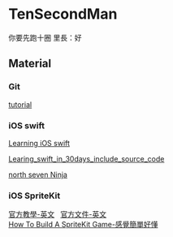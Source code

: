 # TenSecondMan
你要先跑十圈
里長：好
## Material
### Git
[tutorial](https://github.com/doggy8088/Learn-Git-in-30-days/tree/master/zh-tw)
### iOS swift
[Learning iOS swift](http://www.codedata.com.tw/mobile/swift-tutorial-class-1-xcode-helloworld)

[Learing_swift_in_30days_include_source_code](https://github.com/allenwong/30DaysofSwift)

[north seven Ninja](https://github.com/BakerLi/Ninja)
### iOS SpriteKit
[官方教學-英文](https://developer.apple.com/library/content/documentation/Swift/Conceptual/Swift_Programming_Language/TheBasics.html#//apple_ref/doc/uid/TP40014097-CH5-ID309)  
[官方文件-英文](https://developer.apple.com/library/content/documentation/GraphicsAnimation/Conceptual/SpriteKit_PG/Physics/Physics.html)  
[How To Build A SpriteKit Game-感覺簡單好懂](https://www.smashingmagazine.com/2016/11/how-to-build-a-spritekit-game-in-swift-3-part-1/)  
